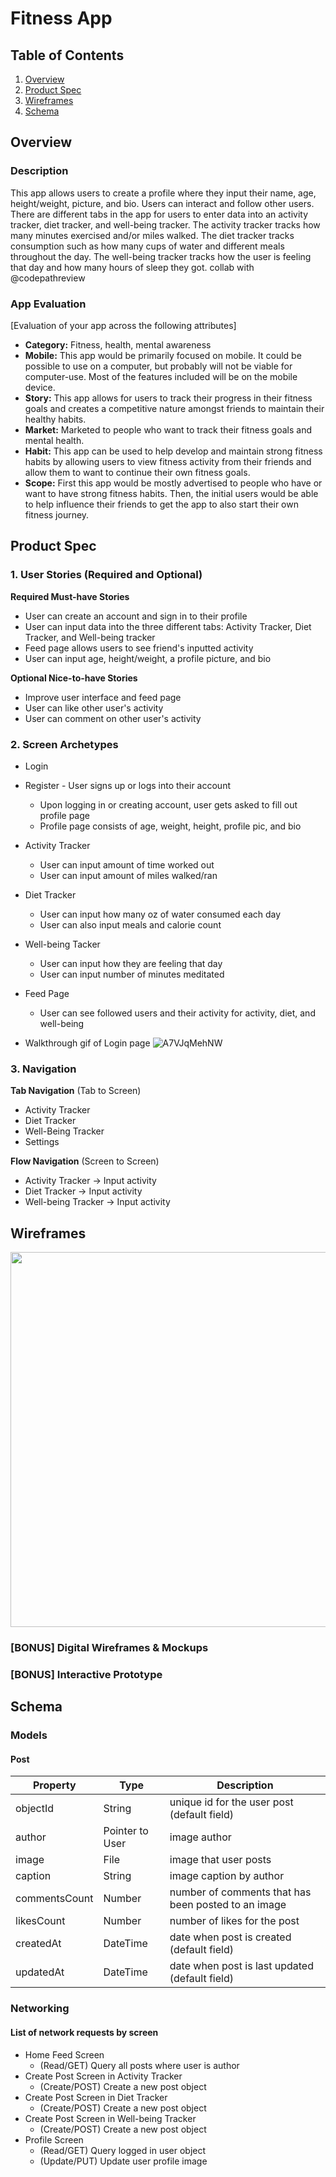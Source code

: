 # Fitness App

## Table of Contents
1. [Overview](#Overview)
1. [Product Spec](#Product-Spec)
1. [Wireframes](#Wireframes)
2. [Schema](#Schema)

## Overview
### Description
This app allows users to create a profile where they input their name, age, height/weight, picture, and bio. Users can interact and follow other users. There are different tabs in the app for users to enter data into an activity tracker, diet tracker, and well-being tracker. The activity tracker tracks how many minutes exercised and/or miles walked. The diet tracker tracks consumption such as how many cups of water and different meals throughout the day. The well-being tracker tracks how the user is feeling that day and how many hours of sleep they got.
collab with @codepathreview

### App Evaluation
[Evaluation of your app across the following attributes]
- **Category:** Fitness, health, mental awareness
- **Mobile:** This app would be primarily focused on mobile. It could be possible to use on a computer, but probably will not be viable for computer-use. Most of the features included will be on the mobile device.
- **Story:** This app allows for users to track their progress in their fitness goals and creates a competitive nature amongst friends to maintain their healthy habits.
- **Market:** Marketed to people who want to track their fitness goals and mental health.
- **Habit:** This app can be used to help develop and maintain strong fitness habits by allowing users to view fitness activity from their friends and allow them to want to continue their own fitness goals.
- **Scope:** First this app would be mostly advertised to people who have or want to have strong fitness habits. Then, the initial users would be able to help influence their friends to get the app to also start their own fitness journey.

## Product Spec

### 1. User Stories (Required and Optional)

**Required Must-have Stories**

* User can create an account and sign in to their profile
* User can input data into the three different tabs: Activity Tracker, Diet Tracker, and Well-being tracker
* Feed page allows users to see friend's inputted activity
* User can input age, height/weight, a profile picture, and bio

**Optional Nice-to-have Stories**

* Improve user interface and feed page
* User can like other user's activity
* User can comment on other user's activity

### 2. Screen Archetypes

* Login
* Register - User signs up or logs into their account
   * Upon logging in or creating account, user gets asked to fill out profile page
   * Profile page consists of age, weight, height, profile pic, and bio
* Activity Tracker
   * User can input amount of time worked out
   * User can input amount of miles walked/ran
* Diet Tracker
    * User can input how many oz of water consumed each day
    * User can also input meals and calorie count
* Well-being Tacker
    * User can input how they are feeling that day
    * User can input number of minutes meditated
* Feed Page
    * User can see followed users and their activity for activity, diet, and well-being

* Walkthrough gif of Login page
![A7VJqMehNW](https://user-images.githubusercontent.com/77079349/142573923-2779d804-7af2-44c6-a3b7-d316aca5e983.gif)


### 3. Navigation

**Tab Navigation** (Tab to Screen)

* Activity Tracker
* Diet Tracker
* Well-Being Tracker
* Settings

**Flow Navigation** (Screen to Screen)

* Activity Tracker -> Input activity 
* Diet Tracker -> Input activity
* Well-being Tracker -> Input activity 

## Wireframes
<img src="https://i.imgur.com/T0LUI3H.gif" width=600>

### [BONUS] Digital Wireframes & Mockups

### [BONUS] Interactive Prototype


## Schema 
### Models
#### Post

   | Property      | Type     | Description |
   | ------------- | -------- | ------------|
   | objectId      | String   | unique id for the user post (default field) |
   | author        | Pointer to User| image author |
   | image         | File     | image that user posts |
   | caption       | String   | image caption by author |
   | commentsCount | Number   | number of comments that has been posted to an image |
   | likesCount    | Number   | number of likes for the post |
   | createdAt     | DateTime | date when post is created (default field) |
   | updatedAt     | DateTime | date when post is last updated (default field) |
### Networking
#### List of network requests by screen
   - Home Feed Screen
      - (Read/GET) Query all posts where user is author
   - Create Post Screen in Activity Tracker
      - (Create/POST) Create a new post object
   - Create Post Screen in Diet Tracker
      - (Create/POST) Create a new post object
   - Create Post Screen in Well-being Tracker
      - (Create/POST) Create a new post object
   - Profile Screen
      - (Read/GET) Query logged in user object
      - (Update/PUT) Update user profile image
